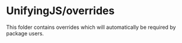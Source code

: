 # UnifyingJS/overrides

This folder contains overrides which will automatically be required by package users.
